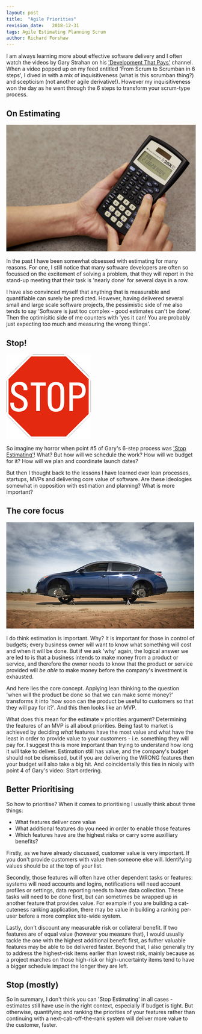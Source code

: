 ```yaml
---
layout: post
title:  "Agile Priorities"
revision_date:   2018-12-31
tags: Agile Estimating Planning Scrum
author: Richard Forshaw
---
```


I am always learning more about effective software delivery and I often watch the videos by Gary Strahan on his ['Development That Pays'](https://www.youtube.com/channel/UCVHTu50vmvVA0OtkGBJlGPw) channel. When a video popped up on my feed entitled 'From Scrum to Scrumban in 6 steps', I dived in with a mix of inquisitiveness (what is this scrumban thing?) and scepticism (not another agile derivative!). However my inquisitiveness won the day as he went through the 6 steps to transform your scrum-type process.

## On Estimating

![alt text](images/calculator.jpg "Estimating")

In the past I have been somewhat obsessed with estimating for many reasons. For one, I still notice that many software developers are often so focussed on the excitement of solving a problem, that they will report in the stand-up meeting that their task is 'nearly done' for several days in a row.

I have also convinced myself that anything that is measurable and quantifiable can surely be predicted. However, having delivered several small and large scale software projects, the pessimistic side of me also tends to say 'Software is just too complex - good estimates can't be done'. Then the optimisitic side of me counters with 'yes it can! You are probably just expecting too much and measuring the wrong things'.

## Stop!

![alt text](images/stop.png "Stop")

So imagine my horror when point #5 of Gary's 6-step process was ['Stop Estimating'](https://youtu.be/fgT4AaKcBUA?t=658)! What? But how will we schedule the work? How will we budget for it? How will we plan and coordinate launch dates?

But then I thought back to the lessons I have learned over lean processes, startups, MVPs and delivering core value of software. Are these ideologies somewhat in opposition with estimation and planning? What is more important?

## The core focus

![alt text](images/car_without_wheels.jpg "The Core")

I do think estimation is important. Why? It is important for those in control of budgets; every business owner will want to know what something will cost and when it will be done. But if we ask 'why' again, the logical answer we are led to is that a business intends to make money from a product or service, and therefore the owner needs to know that the product or service provided will *be able* to make money before the company's investment is exhausted.

And here lies the core concept. Applying lean thinking to the question 'when will the product be done so that we can make some money?' transforms it into 'how soon can the product be useful to customers so that they will pay for it?'. And this then looks like an MVP.

What does this mean for the estimate v priorities argument? Determining the features of an MVP is all about priorities. Being fast to market is achieved by deciding *what* features have the most value and what have the least in order to provide value to your customers - i.e. something they will pay for. I suggest this is more important than trying to understand how long it will take to deliver. Estimation still has value, and the company's budget should not be dismissed, but if you are delivering the WRONG features then your budget will also take a big hit. And coincidentally this ties in nicely with point 4 of Gary's video: Start ordering.

## Better Prioritising

So how to prioritise? When it comes to prioritising I usually think about three things:
-   What features deliver core value
-   What additional features do you need in order to enable those features
-   Which features have are the highest risks or carry some auxilliary benefits?

Firstly, as we have already discussed, customer value is very important. If you don't provide customers with value then someone else will. Identifying values should be at the top of your list.

Secondly, those features will often have other dependent tasks or features: systems will need accounts and logins, notifications will need account profiles or settings, data reporting needs to have data collection. These tasks will need to be done first, but can sometimes be wrapped up in another feature that provides value. For example if you are building a cat-cuteness ranking application, there may be value in building a ranking per-user before a more complex site-wide system.

Lastly, don't discount any measurable risk or collateral benefit. If two features are of equal value (however you measure that), I would usually tackle the one with the highest additional benefit first, as futher valuable features may be able to be delivered faster. Beyond that, I also generally try to address the highest-risk items earlier than lowest risk, mainly because as a project marches on those high-risk or high-uncertainty items tend to have a bigger schedule impact the longer they are left.

## Stop (mostly)

So in summary, I don't think you can 'Stop Estimating' in all cases - estimates still have use in the right context, especially if budget is tight. But otherwise, quantifying and ranking the priorities of your features rather than continuing with a next-cab-off-the-rank system will deliver more value to the customer, faster.


